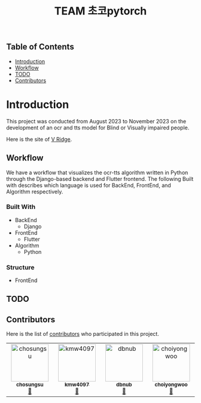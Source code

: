 <h1 align="center"> TEAM 초코pytorch </h1> <br>

## Table of Contents

- [Introduction](#introduction)
- [Workflow](#workflow)
- [TODO](#todo)
- [Contributors](#contributors)

# Introduction

This project was conducted from August 2023 to November 2023 on the development of an ocr and tts model for Blind or Visually impaired people.

Here is the site of
[V Ridge](https://v-ridge.netlify.app/).


## Workflow

We have a workflow that visualizes the ocr-tts algorithm written in Python through the Django-based backend and Flutter frontend. The following Built with describes which language is used for BackEnd, FrontEnd, and Algorithm respectively.

### Built With

  * BackEnd
    * Django
  * FrontEnd
    * Flutter
  * Algorithm
    * Python
### Structure
  * FrontEnd

## TODO

 
## Contributors

Here is the list of
[contributors](https://github.com/pytorch-team/ocr-tts/graphs/contributors)
who participated in this project.

<table>
  <tbody>
    <tr>
      <td align="center" valign="top" width="14.28%"><a href="https://github.com/chosungsu"><img src="https://avatars.githubusercontent.com/u/48382347?v=4?s=100" width="100px;" alt="chosungsu"/><br /><sub><b>chosungsu</b></sub></a><br /><a href="https://github.com/pytorch-team/ocr-tts/commits?author=chosungsu" title="Commits">📖</a> </td>
      <td align="center" valign="top" width="14.28%"><a href="https://github.com/kmw4097"><img src="https://avatars.githubusercontent.com/u/98750892?v=4?s=100" width="100px;" alt="kmw4097"/><br /><sub><b>kmw4097</b></sub></a><br /><a href="https://github.com/pytorch-team/ocr-tts/commits?author=kmw4097" title="Commits">📖</a> </td>
      <td align="center" valign="top" width="14.28%"><a href="https://github.com/dbnub"><img src="https://avatars.githubusercontent.com/u/99518647?v=4?s=100" width="100px;" alt="dbnub"/><br /><sub><b>dbnub</b></sub></a><br /><a href="https://github.com/pytorch-team/ocr-tts/commits?author=dbnub" title="Commits">📖</a> </td>
      <td align="center" valign="top" width="14.28%"><a href="https://github.com/choiyongwoo"><img src="https://avatars.githubusercontent.com/u/50268222?v=4?s=100" width="100px;" alt="choiyongwoo"/><br /><sub><b>choiyongwoo</b></sub></a><br /><a href="https://github.com/pytorch-team/ocr-tts/commits?author=choiyongwoo" title="Commits">📖</a> </td>
    </tr>
  </tbody>
</table>

